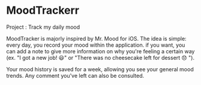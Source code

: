 # MoodTrackerr
Project : Track my daily mood

MoodTracker is majorly inspired by Mr. Mood for iOS. The idea is simple: every day, you record your mood within the application. if you want, you can add a note to give more information on why you're feeling a certain way (ex. "I got a new job! 😃" or "There was no cheesecake left for dessert 😞 "). 

Your mood history is saved for a week, allowing you see your general mood trends. Any comment you've left can also be consulted.
